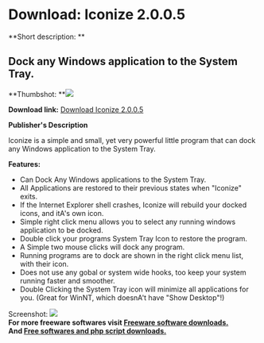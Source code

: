 # Download: Iconize 2.0.0.5

**Short description: **

## Dock any Windows application to the System Tray.

  
**Thumbshot: **![](http://www.freewarefiles.com/screenshot/iconize20_md.jpg)   
  
**Download link:** [Download Iconize 2.0.0.5](http://freesoftwares.boysofts.com/Iconize_program_41705.html)  
  

**Publisher's Description**  
  

Iconize is a simple and small, yet very powerful little program that can dock
any Windows application to the System Tray.

**Features:**

  * Can Dock Any Windows applications to the System Tray. 
  * All Applications are restored to their previous states when "Iconize" exits. 
  * If the Internet Explorer shell crashes, Iconize will rebuild your docked icons, and itA's own icon. 
  * Simple right click menu allows you to select any running windows application to be docked. 
  * Double click your programs System Tray Icon to restore the program. 
  * A Simple two mouse clicks will dock any program. 
  * Running programs are to dock are shown in the right click menu list, with their icon. 
  * Does not use any gobal or system wide hooks, too keep your system running faster and smoother. 
  * Double Clicking the System Tray icon will minimize all applications for you. (Great for WinNT, which doesnA't have "Show Desktop"!) 

  
  
Screenshot: ![](http://www.freewarefiles.com/screenshot/iconize20.jpg)  
**For more freeware softwares visit [Freeware software downloads.](http://freesoftwares.boysofts.com/)**   
**And [Free softwares and php script downloads.](http://www.boysofts.com/)**

